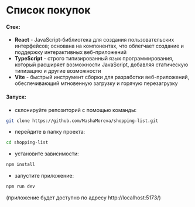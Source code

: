 # Список покупок

#### Стек:

- **React** - JavaScript-библиотека для создания пользовательских интерфейсов; основана на компонентах, что облегчает создание и поддержку интерактивных веб-приложений
- **TypeScript** - строго типизированный язык программирования, который расширяет возможности JavaScript, добавляя статическую типизацию и другие возможности
- **Vite** - быстрый инструмент сборки для разработки веб-приложений, обеспечивающий мгновенную загрузку и горячую перезагрузку

#### Запуск:

- склонируйте репозиторий с помощью команды:

```sh
git clone https://github.com/MashaMoreva/shopping-list.git
```

- перейдите в папку проекта:

```sh
cd shopping-list
```

- установите зависимости:

```sh
npm install
```

- запустите приложение:

```sh
npm run dev
```

(приложение будет доступно по адресу http://localhost:5173/)
